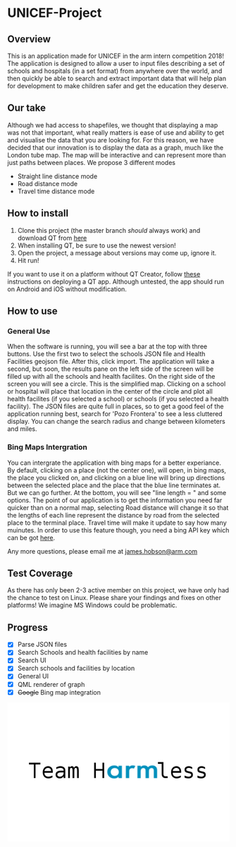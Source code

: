 # UNICEF-Project
## Overview
This is an application made for UNICEF in the arm intern competition 2018! The application is designed to allow a user to input
files describing a set of schools and hospitals (in a set format) from anywhere over the world, and then quickly be able to search
and extract important data that will help plan for development to make children safer and get the education they deserve.

## Our take
Although we had access to shapefiles, we thought that displaying a map was not that important, what really matters is ease of use and
ability to get and visualise the data that you are looking for. For this reason, we have decided that our innovation is to display the
data as a graph, much like the London tube map. The map will be interactive and can represent more than just paths between places. We propose
3 different modes
* Straight line distance mode
* Road distance mode
* Travel time distance mode

## How to install
1. Clone this project (the master branch _should_ always work) and download QT from [here](https://www.qt.io/download)
2. When installing QT, be sure to use the newest version!
3. Open the project, a message about versions may come up, ignore it.
4. Hit run!

If you want to use it on a platform without QT Creator, follow [these](http://doc.qt.io/qt-5/deployment.html) instructions on deploying a QT app.
Although untested, the app should run on Android and iOS without modification.

## How to use
### General Use
When the software is running, you will see a bar at the top with three buttons. Use the first two to select the schools JSON file and Health Facilities geojson file.
After this, click import. The application will take a second, but soon, the results pane on the left side of the screen will be filled up with all the schools and health facilites.
On the right side of the screen you will see a circle. This is the simplified map. Clicking on a school or hospital will place that location in the center of the circle and
plot all health facilites (if you selected a school) or schools (if you selected a health facility). The JSON files are quite full in places, so to get a good feel of the application running best, search for 'Pozo
Frontera' to see a less cluttered display. You can change the search radius and change between kilometers and miles.

### Bing Maps Intergration
You can intergrate the application with bing maps for a better experiance. By default, clicking on a place
(not the center one), will open, in bing maps, the place you clicked on, and clicking on a blue line will bring
up directions between the selected place and the place that the blue line terminates at. But we can go further.
At the bottom, you will see "line length = " and some options. The point of our application is to get the
information you need far quicker than on a normal map, selecting Road distance will change it so that the
lengths of each line represent the distance by road from the selected place to the terminal place. Travel time
will make it update to say how many muinutes. In order to use this feature though, you need a bing API key which
can be got [here](https://www.bingmapsportal.com/).

Any more questions, please email me at james.hobson@arm.com


## Test Coverage
As there has only been 2-3 active member on this project, we have only had the chance
to test on Linux. Please share your findings and fixes on other platforms! We imagine
MS Windows could be problematic.

## Progress
- [x] Parse JSON files
- [x] Search Schools and health facilities by name
- [x] Search UI
- [x] Search schools and facilities by location
- [x] General UI
- [x] QML renderer of graph
- [x] ~~Google~~ Bing map integration

![LOGO](./logo.png)
